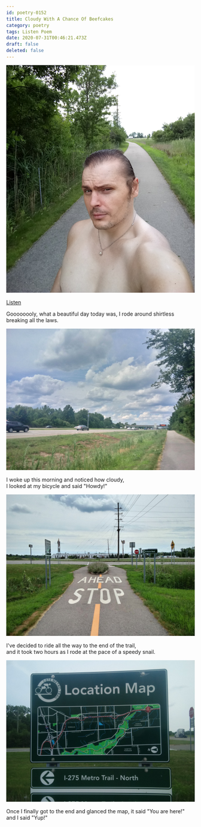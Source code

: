 ```yaml
---
id: poetry-0152
title: Cloudy With A Chance Of Beefcakes
category: poetry
tags: Listen Poem
date: 2020-07-31T00:46:21.473Z
draft: false
deleted: false
---
```


![Illustration](image/poetry-0152-illustration.jpg)

[Listen](audio/poetry-0152.mp3)

Goooooooly, what a beautiful day today was,
I rode around shirtless breaking all the laws.

![Cloudy Skies](image/poetry-0152-cloudy.jpg)

I woke up this morning and noticed how cloudy,<br>
I looked at my bicycle and said "Howdy!"

![End Of Trail](image/poetry-0152-the-end.jpg)

I've decided to ride all the way to the end of the trail,<br>
and it took two hours as I rode at the pace of a speedy snail.

![Location Map](image/poetry-0152-end-sign.jpg)

Once I finally got to the end and glanced the map,
it said "You are here!" and I said "Yup!"
